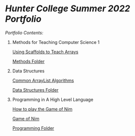 # _Hunter College Summer 2022 Portfolio_

*Portfolio Contents:*

1. Methods for Teaching Computer Science 1

   [Using Scaffolds to Teach Arrays](https://github.com/hunter-teacher-cert/cohort-3-summer-work-Maxwoodi/tree/master/methods/06_scaffold)

   [Methods Folder](https://github.com/hunter-teacher-cert/cohort-3-summer-work-Maxwoodi/tree/master/methods)

2. Data Structures

   [Common ArrayList Algorithms](https://github.com/hunter-teacher-cert/cohort-3-summer-work-Maxwoodi/tree/master/ds/arraylists)

   [Data Structures Folder](https://github.com/hunter-teacher-cert/cohort-3-summer-work-Maxwoodi/tree/master/ds)

3. Programming in A High Level Language

   [How to play the Game of Nim](https://youtu.be/sfVvdsfdV2g)
   
   [Game of Nim](https://github.com/hunter-teacher-cert/cohort-3-summer-work-Maxwoodi/tree/master/programming/1)
   
   [Programming Folder](https://github.com/hunter-teacher-cert/cohort-3-summer-work-Maxwoodi/tree/master/programming)
   

